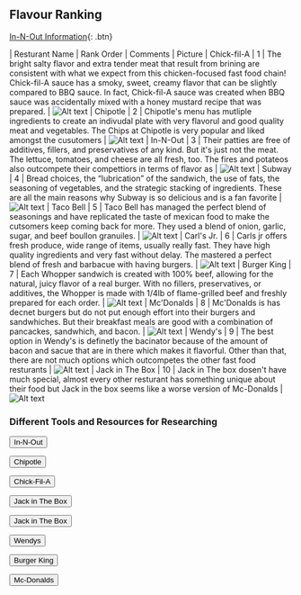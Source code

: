 ## Flavour Ranking
[In-N-Out Information](https://www.in-n-out.com){: .btn}


| Resturant Name | Rank Order | Comments | Picture 
| Chick-fil-A  | 1 | The bright salty flavor and extra tender meat that result from brining are consistent with what we expect from this chicken-focused fast food chain! Chick-fil-A sauce has a smoky, sweet, creamy flavor that can be slightly compared to BBQ sauce. In fact, Chick-fil-A sauce was created when BBQ sauce was accidentally mixed with a honey mustard recipe that was prepared. | <img title="a title" alt="Alt text" src="/images/chickfila.PNG">
| Chipotle | 2 | Chipotle's menu has mutliple ingredients to create an indivudal plate with very flavorul and good quality meat and vegetables. The Chips at Chipotle is very popular and liked amongst the cusutomers | <img title="a title" alt="Alt text" src="/images/chipotle.PNG">
| In-N-Out | 3 | Their patties are free of additives, fillers, and preservatives of any kind. But it's just not the meat. The lettuce, tomatoes, and cheese are all fresh, too. The fires and potateos also outcompete their compettiors in terms of flavor as | <img title="a title" alt="Alt text" src="/images/In-N-out.PNG">
| Subway  |  4  |   Bread choices, the “lubrication” of the sandwich, the use of fats, the seasoning of vegetables, and the strategic stacking of ingredients. These are all the main reasons why Subway is so delicious and is a fan favorite |  <img title="a title" alt="Alt text" src="/images/ssubway.PNG">
| Taco Bell | 5  | Taco Bell has managed the perfect blend of seasonings and have replicated the taste of mexican food to make the cutsomers keep coming back for more. They used a blend of onion, garlic, sugar, and beef boullon granuiles. | <img title="a title" alt="Alt text" src="/images/tacobell.PNG">
| Carl's Jr. | 6 | Carls jr offers fresh produce, wide range of items, usually really fast. They have high quality ingredients and very fast without delay. The mastered a perfect blend of fresh and barbacue with having burgers. | <img title="a title" alt="Alt text" src="/images/carls.PNG">
| Burger King | 7 | Each Whopper sandwich is created with 100% beef, allowing for the natural, juicy flavor of a real burger. With no fillers, preservatives, or additives, the Whopper is made with 1/4lb of flame-grilled beef and freshly prepared for each order. | <img title="a title" alt="Alt text" src="/images/burgerking.PNG">
| Mc'Donalds | 8 | Mc'Donalds is has decnet burgers but do not put enough effort into their burgers and sandwhiches. But their breakfast meals are good with a combination of pancackes, sandwhich, and bacon. | <img title="a title" alt="Alt text" src="/images/mcodnals.PNG">
| Wendy's | 9 | The best option in Wendy's is definetly the bacinator because of the amount of bacon and sacue that are in there which makes it flavorful. Other than that, there are not much options which outcompetes the other fast food resturants |  <img title="a title" alt="Alt text" src="/images/wendyhs.PNG">
| Jack in The Box | 10 | Jack in The box dosen't have much special, almost every other resturant has something unique about their food but Jack in the box seems like a worse version of Mc-Donalds | <img title="a title" alt="Alt text" src="/images/jack.PNG">

### Different Tools and Resources for Researching
<html>
  <head>
    <title>Title of the document</title>
  </head>
  <body>
    <form>
      <input type="button" onclick="window.location.href='https://www.in-n-out.com';" value="In-N-Out" />
    </form>
  </body>
</html>

<html>
  <head>
    <title>Title of the document</title>
  </head>
  <body>
    <form>
      <input type="button" onclick="window.location.href='https://www.chipotle.com/';" value="Chipotle" />
    </form>
  </body>
</html>

<html>
  <head>
    <title>Title of the document</title>
  </head>
  <body>
    <form>
      <input type="button" onclick="window.location.href='https://www.chick-fil-a.com/';" value="Chick-Fil-A" />
    </form>
  </body>
</html>

<html>
   <head>
      <title>Title of the document</title>
   </head>
   <body>
      <form action="https://www.jackinthebox.com/">
         <button type="submit">Jack in The Box</button>
      </form>
   </body>
</html>

<html>
   <head>
      <title>Title of the document</title>
   </head>
   <body>
      <form action="https://www.wendys.com/">
         <button type="submit">Jack in The Box</button>
      </form>
   </body>
</html>

<html>
   <head>
      <title>Title of the document</title>
   </head>
   <body>
      <form action="https://www.wendys.com/">
         <button type="submit">Wendys</button>
      </form>
   </body>
</html>

<html>
   <head>
      <title>Title of the document</title>
   </head>
   <body>
      <form action="https://www.bk.com/">
         <button type="submit">Burger King</button>
      </form>
   </body>
</html>

<html>
   <head>
      <title>Title of the document</title>
   </head>
   <body>
      <form action="https://www.mcdonalds.com/us/en-us.html">
         <button type="submit">Mc-Donalds</button>
      </form>
   </body>




